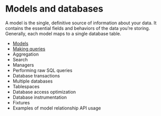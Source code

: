 # Models and databases

A model is the single, definitive source of information about your data. It contains the essential fields and behaviors of the data you’re storing. Generally, each model maps to a single database table.

- [Models](/topics/db/04-models.md)
- [Making queries](/topics/db/05-queries.md)
- Aggregation
- Search
- Managers
- Performing raw SQL queries
- Database transactions
- Multiple databases
- Tablespaces
- Database access optimization
- Database instrumentation
- Fixtures
- Examples of model relationship API usage